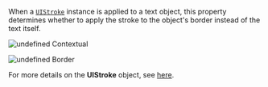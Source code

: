 When a [`UIStroke`](https://create.roblox.com/docs/reference/engine/classes/UIStroke) instance is applied to a text object, this
property determines whether to apply the stroke to the object's border
instead of the text itself.

![undefined](https://prod.docsiteassets.roblox.com/assets/legacy/Text-Outline-Slim.png)
Contextual

![undefined](https://prod.docsiteassets.roblox.com/assets/legacy/Text-Border.png)
Border

For more details on the **UIStroke** object, see [here](https://create.roblox.com/docs/ui/layout-and-appearance#uistroke).